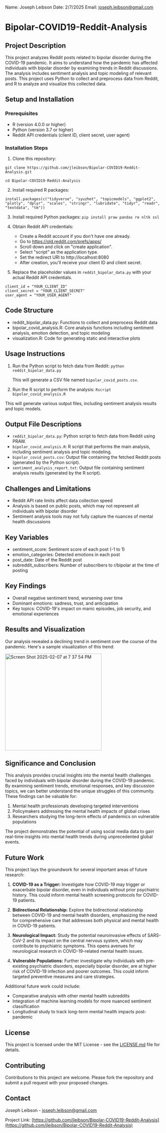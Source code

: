 Name: Joseph Leibson
Date: 2/7/2025
Email: joseph.leibson@gmail.com

# Bipolar-COVID19-Reddit-Analysis

## Project Description

This project analyzes Reddit posts related to bipolar disorder during the COVID-19 pandemic. It aims to understand how the pandemic has affected individuals with bipolar disorder by examining trends in Reddit discussions. The analysis includes sentiment analysis and topic modeling of relevant posts. This project uses Python to collect and preprocess data from Reddit, and R to analyze and visualize this collected data.

## Setup and Installation

### Prerequisites

- R (version 4.0.0 or higher)
- Python (version 3.7 or higher)
- Reddit API credentials (client ID, client secret, user agent)

### Installation Steps

1. Clone this repository:

  `git clone https://github.com/jleibson/Bipolar-COVID19-Reddit-Analysis.git`

  `cd Bipolar-COVID19-Reddit-Analysis`

2. Install required R packages: 

`install.packages(c("tidyverse", "syuzhet", "topicmodels", "ggplot2", "plotly", "dplyr", "scales", "stringr", "lubridate", "tidyr", "readr", "textdata", "tm"))`

3. Install required Python packages:  `pip install praw pandas re nltk ssl`

4. Obtain Reddit API credentials:
    - Create a Reddit account if you don't have one already.
    - Go to https://old.reddit.com/prefs/apps/
    - Scroll down and click on "create application".
    - Select "script" as the application type.
    - Set the redirect URI to http://localhost:8080
    - After creation, you'll receive your client ID and client secret.

5. Replace the placeholder values in `reddit_bipolar_data.py` with your actual Reddit API credentials.

  ```
  client_id = "YOUR_CLIENT_ID"
  client_secret = "YOUR_CLIENT_SECRET"
  user_agent = "YOUR_USER_AGENT"
  ```
## Code Structure
- reddit_bipolar_data.py: Functions to collect and preprocess Reddit data
- bipolar_covid_analysis.R: Core analysis functions including sentiment analysis, emotion detection, and topic modeling
- visualization.R: Code for generating static and interactive plots

## Usage Instructions

1. Run the Python script to fetch data from Reddit: `python reddit_bipolar_data.py`

   This will generate a CSV file named `bipolar_covid_posts.csv`.

2. Run the R script to perform the analysis: `Rscript bipolar_covid_analysis.R`

This will generate various output files, including sentiment analysis results and topic models.

## Output File Descriptions

- `reddit_bipolar_data.py`: Python script to fetch data from Reddit using PRAW.
- `bipolar_covid_analysis.R`: R script that performs the main analysis, including sentiment analysis and topic modeling.
- `bipolar_covid_posts.csv`: Output file containing the fetched Reddit posts (generated by the Python script).
- `sentiment_analysis_report.txt`: Output file containing sentiment analysis results (generated by the R script).

## Challenges and Limitations
- Reddit API rate limits affect data collection speed
- Analysis is based on public posts, which may not represent all individuals with bipolar disorder
- Sentiment analysis tools may not fully capture the nuances of mental health discussions

## Key Variables
- sentiment_score: Sentiment score of each post (-1 to 1)
- emotion_categories: Detected emotions in each post
- post_date: Date of the Reddit post
- subreddit_subscribers: Number of subscribers to r/bipolar at the time of posting

## Key Findings
- Overall negative sentiment trend, worsening over time
- Dominant emotions: sadness, trust, and anticipation
- Key topics: COVID-19's impact on manic episodes, job security, and emotional experiences

## Results and Visualization
Our analysis revealed a declining trend in sentiment over the course of the pandemic. Here's a sample visualization of this trend:

<img width="312" alt="Screen Shot 2025-02-07 at 7 37 54 PM" src="https://github.com/user-attachments/assets/cabd7cb6-f55d-4d61-8ff6-3639b41f9d27" />



## Significance and Conclusion
This analysis provides crucial insights into the mental health challenges faced by individuals with bipolar disorder during the COVID-19 pandemic. By examining sentiment trends, emotional responses, and key discussion topics, we can better understand the unique struggles of this community. These findings can be valuable for:

1. Mental health professionals developing targeted interventions
2. Policymakers addressing the mental health impacts of global crises
3. Researchers studying the long-term effects of pandemics on vulnerable populations

The project demonstrates the potential of using social media data to gain real-time insights into mental health trends during unprecedented global events.

## Future Work
This project lays the groundwork for several important areas of future research:

1. **COVID-19 as a Trigger:** Investigate how COVID-19 may trigger or exacerbate bipolar disorder, even in individuals without prior psychiatric history. This could inform mental health screening protocols for COVID-19 patients.

2. **Bidirectional Relationship:** Explore the bidirectional relationship between COVID-19 and mental health disorders, emphasizing the need for comprehensive care that addresses both physical and mental health in COVID-19 patients.

3. **Neurological Impact:** Study the potential neuroinvasive effects of SARS-CoV-2 and its impact on the central nervous system, which may contribute to psychiatric symptoms. This opens avenues for neurological research in COVID-19-related mental health issues.

4. **Vulnerable Populations:** Further investigate why individuals with pre-existing psychiatric disorders, especially bipolar disorder, are at higher risk of COVID-19 infection and poorer outcomes. This could inform targeted preventive measures and care strategies.

Additional future work could include:
- Comparative analysis with other mental health subreddits
- Integration of machine learning models for more nuanced sentiment classification
- Longitudinal study to track long-term mental health impacts post-pandemic

## License

This project is licensed under the MIT License - see the [LICENSE.md](LICENSE.md) file for details.

## Contributing

Contributions to this project are welcome. Please fork the repository and submit a pull request with your proposed changes.

## Contact
Joseph Leibson - joseph.leibson@gmail.com

Project Link: [https://github.com/jleibson/Bipolar-COVID19-Reddit-Analysis](https://github.com/jleibson/Bipolar-COVID19-Reddit-Analysis)
